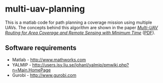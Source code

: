 # multi-uav-planning

This is a matlab code for path planning a coverage mission using multiple UAVs. The concepts behind this algorithm are shown in the paper [*Multi-UAV Routing for Area Coverage and Remote Sensing with Minimum Time*](http://www.mdpi.com/1424-8220/15/11/27783) ([PDF](http://www.mdpi.com/1424-8220/15/11/27783/pdf)).

## Software requirements

- Matlab - <http://www.mathworks.com>
- YALMIP - <http://users.isy.liu.se/johanl/yalmip/pmwiki.php?n=Main.HomePage>
- Gurobi - <http://www.gurobi.com>